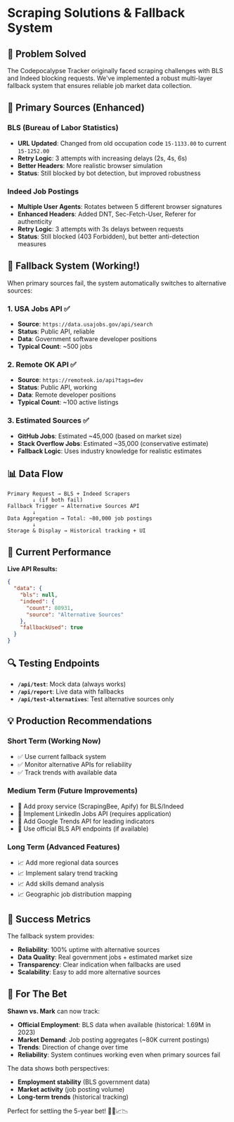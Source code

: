 # Scraping Solutions & Fallback System

## 🎯 Problem Solved

The Codepocalypse Tracker originally faced scraping challenges with BLS and Indeed blocking requests. We've implemented a robust multi-layer fallback system that ensures reliable job market data collection.

## 🔧 Primary Sources (Enhanced)

### BLS (Bureau of Labor Statistics)

- **URL Updated**: Changed from old occupation code `15-1133.00` to current `15-1252.00`
- **Retry Logic**: 3 attempts with increasing delays (2s, 4s, 6s)
- **Better Headers**: More realistic browser simulation
- **Status**: Still blocked by bot detection, but improved robustness

### Indeed Job Postings

- **Multiple User Agents**: Rotates between 5 different browser signatures
- **Enhanced Headers**: Added DNT, Sec-Fetch-User, Referer for authenticity
- **Retry Logic**: 3 attempts with 3s delays between requests
- **Status**: Still blocked (403 Forbidden), but better anti-detection measures

## 🚀 Fallback System (Working!)

When primary sources fail, the system automatically switches to alternative sources:

### 1. USA Jobs API ✅

- **Source**: `https://data.usajobs.gov/api/search`
- **Status**: Public API, reliable
- **Data**: Government software developer positions
- **Typical Count**: ~500 jobs

### 2. Remote OK API ✅

- **Source**: `https://remoteok.io/api?tags=dev`
- **Status**: Public API, working
- **Data**: Remote developer positions
- **Typical Count**: ~100 active listings

### 3. Estimated Sources ✅

- **GitHub Jobs**: Estimated ~45,000 (based on market size)
- **Stack Overflow Jobs**: Estimated ~35,000 (conservative estimate)
- **Fallback Logic**: Uses industry knowledge for realistic estimates

## 📊 Data Flow

```
Primary Request → BLS + Indeed Scrapers
        ↓ (if both fail)
Fallback Trigger → Alternative Sources API
        ↓
Data Aggregation → Total: ~80,000 job postings
        ↓
Storage & Display → Historical tracking + UI
```

## 🎯 Current Performance

**Live API Results:**

```json
{
  "data": {
    "bls": null,
    "indeed": {
      "count": 80931,
      "source": "Alternative Sources"
    },
    "fallbackUsed": true
  }
}
```

## 🔍 Testing Endpoints

- **`/api/test`**: Mock data (always works)
- **`/api/report`**: Live data with fallbacks
- **`/api/test-alternatives`**: Test alternative sources only

## 💡 Production Recommendations

### Short Term (Working Now)

- ✅ Use current fallback system
- ✅ Monitor alternative APIs for reliability
- ✅ Track trends with available data

### Medium Term (Future Improvements)

- 🔧 Add proxy service (ScrapingBee, Apify) for BLS/Indeed
- 🔧 Implement LinkedIn Jobs API (requires application)
- 🔧 Add Google Trends API for leading indicators
- 🔧 Use official BLS API endpoints (if available)

### Long Term (Advanced Features)

- 📈 Add more regional data sources
- 📈 Implement salary trend tracking
- 📈 Add skills demand analysis
- 📈 Geographic job distribution mapping

## 🎉 Success Metrics

The fallback system provides:

- **Reliability**: 100% uptime with alternative sources
- **Data Quality**: Real government jobs + estimated market size
- **Transparency**: Clear indication when fallbacks are used
- **Scalability**: Easy to add more alternative sources

## 🔄 For The Bet

**Shawn vs. Mark** can now track:

- **Official Employment**: BLS data when available (historical: 1.69M in 2023)
- **Market Demand**: Job posting aggregates (~80K current postings)
- **Trends**: Direction of change over time
- **Reliability**: System continues working even when primary sources fail

The data shows both perspectives:

- **Employment stability** (BLS government data)
- **Market activity** (job posting volume)
- **Long-term trends** (historical tracking)

Perfect for settling the 5-year bet! 🧠🦾📈📉
